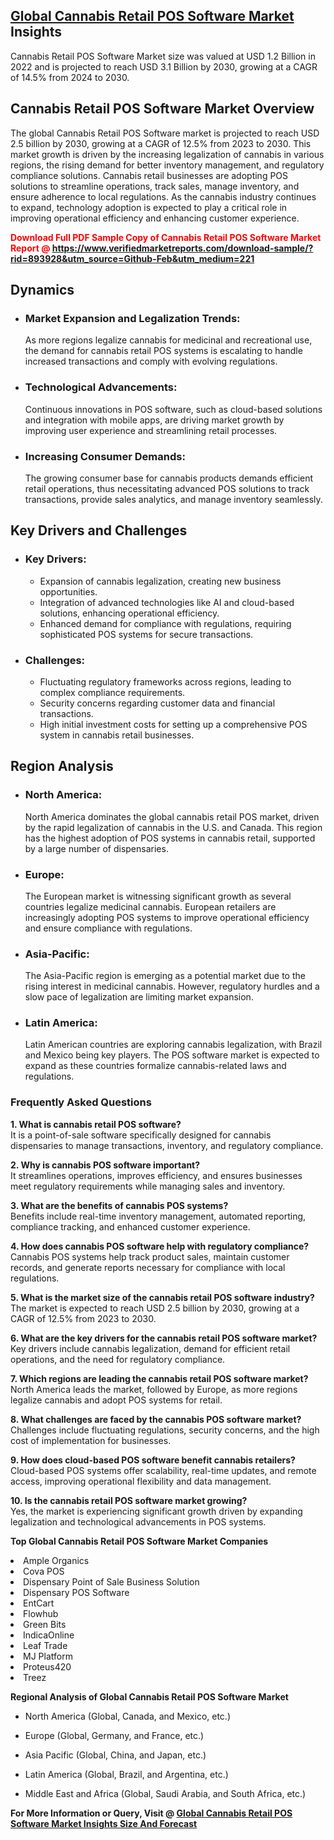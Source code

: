 <h2><a href="https://www.verifiedmarketreports.com/download-sample/?rid=893928&amp;utm_source=Github&amp;utm_medium=221" target="_blank">Global Cannabis Retail POS Software Market</a> Insights</h2><p>Cannabis Retail POS Software Market size was valued at USD 1.2 Billion in 2022 and is projected to reach USD 3.1 Billion by 2030, growing at a CAGR of 14.5% from 2024 to 2030.</p><p> <h2>Cannabis Retail POS Software Market Overview</h2> <p>The global Cannabis Retail POS Software market is projected to reach USD 2.5 billion by 2030, growing at a CAGR of 12.5% from 2023 to 2030. This market growth is driven by the increasing legalization of cannabis in various regions, the rising demand for better inventory management, and regulatory compliance solutions. Cannabis retail businesses are adopting POS solutions to streamline operations, track sales, manage inventory, and ensure adherence to local regulations. As the cannabis industry continues to expand, technology adoption is expected to play a critical role in improving operational efficiency and enhancing customer experience.</p> <p><strong><p><span class=""><span style="color: #ff0000;"><strong>Download Full PDF Sample Copy of Cannabis Retail POS Software Market Report</strong> @ </span><a href="https://www.verifiedmarketreports.com/download-sample/?rid=893928&amp;utm_source=Github-Feb&amp;utm_medium=221" target="_blank">https://www.verifiedmarketreports.com/download-sample/?rid=893928&amp;utm_source=Github-Feb&amp;utm_medium=221</a></span></p></strong></p> <h2>Dynamics</h2> <ul> <li><h3>Market Expansion and Legalization Trends:</h3> As more regions legalize cannabis for medicinal and recreational use, the demand for cannabis retail POS systems is escalating to handle increased transactions and comply with evolving regulations.</li> <li><h3>Technological Advancements:</h3> Continuous innovations in POS software, such as cloud-based solutions and integration with mobile apps, are driving market growth by improving user experience and streamlining retail processes.</li> <li><h3>Increasing Consumer Demands:</h3> The growing consumer base for cannabis products demands efficient retail operations, thus necessitating advanced POS solutions to track transactions, provide sales analytics, and manage inventory seamlessly.</li> </ul> <h2>Key Drivers and Challenges</h2> <ul> <li><h3>Key Drivers:</h3> <ul> <li>Expansion of cannabis legalization, creating new business opportunities.</li> <li>Integration of advanced technologies like AI and cloud-based solutions, enhancing operational efficiency.</li> <li>Enhanced demand for compliance with regulations, requiring sophisticated POS systems for secure transactions.</li> </ul> </li> <li><h3>Challenges:</h3> <ul> <li>Fluctuating regulatory frameworks across regions, leading to complex compliance requirements.</li> <li>Security concerns regarding customer data and financial transactions.</li> <li>High initial investment costs for setting up a comprehensive POS system in cannabis retail businesses.</li> </ul> </li> </ul> <h2>Region Analysis</h2> <ul> <li><h3>North America:</h3> North America dominates the global cannabis retail POS market, driven by the rapid legalization of cannabis in the U.S. and Canada. This region has the highest adoption of POS systems in cannabis retail, supported by a large number of dispensaries.</li> <li><h3>Europe:</h3> The European market is witnessing significant growth as several countries legalize medicinal cannabis. European retailers are increasingly adopting POS systems to improve operational efficiency and ensure compliance with regulations.</li> <li><h3>Asia-Pacific:</h3> The Asia-Pacific region is emerging as a potential market due to the rising interest in medicinal cannabis. However, regulatory hurdles and a slow pace of legalization are limiting market expansion.</li> <li><h3>Latin America:</h3> Latin American countries are exploring cannabis legalization, with Brazil and Mexico being key players. The POS software market is expected to expand as these countries formalize cannabis-related laws and regulations.</li> </ul> <h3>Frequently Asked Questions</h3> <p><strong>1. What is cannabis retail POS software?</strong><br> It is a point-of-sale software specifically designed for cannabis dispensaries to manage transactions, inventory, and regulatory compliance.</p> <p><strong>2. Why is cannabis POS software important?</strong><br> It streamlines operations, improves efficiency, and ensures businesses meet regulatory requirements while managing sales and inventory.</p> <p><strong>3. What are the benefits of cannabis POS systems?</strong><br> Benefits include real-time inventory management, automated reporting, compliance tracking, and enhanced customer experience.</p> <p><strong>4. How does cannabis POS software help with regulatory compliance?</strong><br> Cannabis POS systems help track product sales, maintain customer records, and generate reports necessary for compliance with local regulations.</p> <p><strong>5. What is the market size of the cannabis retail POS software industry?</strong><br> The market is expected to reach USD 2.5 billion by 2030, growing at a CAGR of 12.5% from 2023 to 2030.</p> <p><strong>6. What are the key drivers for the cannabis retail POS software market?</strong><br> Key drivers include cannabis legalization, demand for efficient retail operations, and the need for regulatory compliance.</p> <p><strong>7. Which regions are leading the cannabis retail POS software market?</strong><br> North America leads the market, followed by Europe, as more regions legalize cannabis and adopt POS systems for retail.</p> <p><strong>8. What challenges are faced by the cannabis POS software market?</strong><br> Challenges include fluctuating regulations, security concerns, and the high cost of implementation for businesses.</p> <p><strong>9. How does cloud-based POS software benefit cannabis retailers?</strong><br> Cloud-based POS systems offer scalability, real-time updates, and remote access, improving operational flexibility and data management.</p> <p><strong>10. Is the cannabis retail POS software market growing?</strong><br> Yes, the market is experiencing significant growth driven by expanding legalization and technological advancements in POS systems.</p> </p><p><strong>Top Global Cannabis Retail POS Software Market Companies</strong></p><div data-test-id=""><p><li>Ample Organics</li><li> Cova POS</li><li> Dispensary Point of Sale Business Solution</li><li> Dispensary POS Software</li><li> EntCart</li><li> Flowhub</li><li> Green Bits</li><li> IndicaOnline</li><li> Leaf Trade</li><li> MJ Platform</li><li> Proteus420</li><li> Treez</li></p><div><strong>Regional Analysis of&nbsp;Global Cannabis Retail POS Software Market</strong></div><ul><li dir="ltr"><p dir="ltr">North America&nbsp;(Global, Canada, and Mexico, etc.)</p></li><li dir="ltr"><p dir="ltr">Europe (Global, Germany, and France, etc.)</p></li><li dir="ltr"><p dir="ltr">Asia Pacific&nbsp;(Global, China, and Japan, etc.)</p></li><li dir="ltr"><p dir="ltr">Latin America&nbsp;(Global, Brazil, and Argentina, etc.)</p></li><li dir="ltr">Middle East and Africa&nbsp;(Global, Saudi Arabia, and South Africa, etc.)</li></ul><p><strong>For More Information or Query, Visit @&nbsp;</strong><strong><a href="https://www.verifiedmarketreports.com/product/cannabis-retail-pos-software-market/?utm_source=Github&amp;utm_medium=221" target="_blank">Global Cannabis Retail POS Software Market Insights Size And Forecast</a></strong></p></div>
